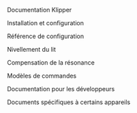 Documentation Klipper

Installation et configuration

Référence de configuration

Nivellement du lit

Compensation de la résonance

Modèles de commandes

Documentation pour les développeurs

Documents spécifiques à certains appareils
